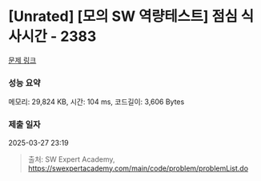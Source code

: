 # [Unrated] [모의 SW 역량테스트] 점심 식사시간 - 2383 

[문제 링크](https://swexpertacademy.com/main/code/problem/problemDetail.do?contestProbId=AV5-BEE6AK0DFAVl) 

### 성능 요약

메모리: 29,824 KB, 시간: 104 ms, 코드길이: 3,606 Bytes

### 제출 일자

2025-03-27 23:19



> 출처: SW Expert Academy, https://swexpertacademy.com/main/code/problem/problemList.do